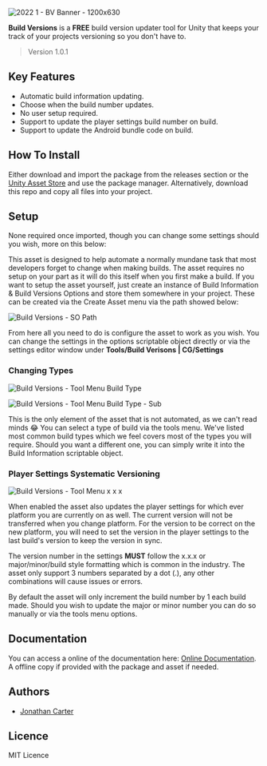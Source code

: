 ![2022 1 - BV Banner - 1200x630](https://user-images.githubusercontent.com/33253710/166158716-bb68ba09-e683-4e7b-b5bf-9110c4273d58.jpg)

<b>Build Versions</b> is a <b>FREE</b> build version updater tool for Unity that keeps your track of your projects versioning so you don't have to. 
> Version 1.0.1

## Key Features
- Automatic build information updating.
- Choose when the build number updates.
- No user setup required.
- Support to update the player settings build number on build.
- Support to update the Android bundle code on build.

## How To Install
Either download and import the package from the releases section or the <a href="https://assetstore.unity.com/packages/tools/utilities/build-versions-cg-205184">Unity Asset Store</a> and use the package manager. Alternatively, download this repo and copy all files into your project. 

## Setup
None required once imported, though you can change some settings should you wish, more on this below:

This asset is designed to help automate a normally mundane task that most developers forget to change when making builds. The asset requires no setup on your part as it will do this itself when you first make a build. If you want to setup the asset yourself, just create an instance of Build Information & Build Versions Options and store them somewhere in your project. These can be created via the Create Asset menu via the path showed below:

![Build Versions - SO Path](https://user-images.githubusercontent.com/33253710/154333356-804a1fe1-d763-4f93-84c1-1b0c2406c6e9.png)

From here all you need to do is configure the asset to work as you wish. You can change the settings in the options scriptable object directly or via the settings editor window under <b>Tools/Build Verisons | CG/Settings</b>

### Changing Types

![Build Versions - Tool Menu Build Type](https://user-images.githubusercontent.com/33253710/154333394-6eb98a97-b262-4ea7-9833-92ef288835d0.png)

![Build Versions - Tool Menu Build Type - Sub](https://user-images.githubusercontent.com/33253710/154333406-8e5fade2-8e4d-474e-8232-f3326b3b65b5.png)


This is the only element of the asset that is not automated, as we can't read minds 😂 You can select a type of build via the tools menu. We've listed most common build types which we feel covers most of the types you will require. Should you want a different one, you can simply write it into the Build Information scriptable object.

### Player Settings Systematic Versioning

![Build Versions - Tool Menu x x x](https://user-images.githubusercontent.com/33253710/154333445-897da4e7-8b03-4c61-9b12-449e675414a7.png)

When enabled the asset also updates the player settings for which ever platform you are currently on as well. The current version will not be transferred when you change platform. For the version to be correct on the new platform, you will need to set the version in the player settings to the last build's version to keep the version in sync. 

The version number in the settings **MUST** follow the x.x.x or major/minor/build style formatting which is common in the industry. The asset only support 3 numbers separated by a dot (.), any other combinations will cause issues or errors. 

By default the asset will only increment the build number by 1 each build made. Should you wish to update the major or minor number you can do so manually or via the tools menu options.


## Documentation
You can access a online of the documentation here: <a href="https://carter.games/buildversions">Online Documentation</a>. A offline copy if provided with the package and asset if needed. 

## Authors
- <a href="https://github.com/JonathanMCarter">Jonathan Carter</a>

## Licence
MIT Licence
